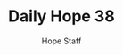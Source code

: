 ---
image: /assets/img/daily-hope-default-artwork.png
title: Daily Hope 38
number: 38
categories:
  - Daily Hope
author: Hope Staff
notes: Daily Hope 38
embed: >-
  <iframe src="https://open.spotify.com/embed/episode/1C2EWtet5LcdqE5M76K7HT?utm_source=generator" width="400px" height="102px" frameborder=“0" scrolling=“no”></iframe>
---